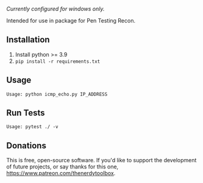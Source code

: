 _Currently configured for windows only._

Intended for use in package for Pen Testing Recon.

**Installation**
---
1. Install python >= 3.9
2.  `pip install -r requirements.txt`


**Usage**
---

```
Usage: python icmp_echo.py IP_ADDRESS
```


**Run Tests**
---

```
Usage: pytest ./ -v
```

**Donations**
---

This is free, open-source software. If you'd like to support the development of future projects, or say thanks for this one, https://www.patreon.com/thenerdytoolbox.